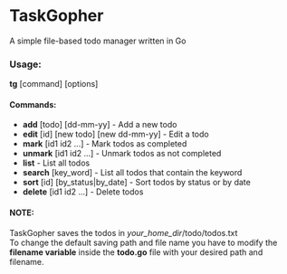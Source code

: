 # TaskGopher

A simple file-based todo manager written in Go

### Usage:

**tg** [command] [options] <br>

#### Commands:

- **add** [todo] [dd-mm-yy] - Add a new todo
- **edit** [id] [new todo] [new dd-mm-yy] - Edit a todo
- **mark** [id1 id2 ...] - Mark todos as completed
- **unmark** [id1 id2 ...] - Unmark todos as not completed
- **list** - List all todos
- **search** [key_word] - List all todos that contain the keyword
- **sort** [id] [by_status|by_date] - Sort todos by status or by date
- **delete** [id1 id2 ...] - Delete todos

#### NOTE:

TaskGopher saves the todos in _your_home_dir_/todo/todos.txt <br>
To change the default saving path and file name you have to modify the **filename variable** inside the **todo.go** file with your desired path and filename.
